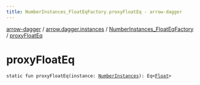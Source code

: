 ```yaml
---
title: NumberInstances_FloatEqFactory.proxyFloatEq - arrow-dagger
---
```


[arrow-dagger](../../index.html) / [arrow.dagger.instances](../index.html) / [NumberInstances_FloatEqFactory](index.html) / [proxyFloatEq](./proxy-float-eq.html)

# proxyFloatEq

`static fun proxyFloatEq(instance: `[`NumberInstances`](../-number-instances/index.html)`): Eq<`[`Float`](https://kotlinlang.org/api/latest/jvm/stdlib/kotlin/-float/index.html)`>`